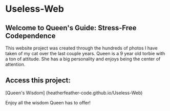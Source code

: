# Useless-Web
## Welcome to Queen's Guide: Stress-Free Codependence

This website project was created through the hundreds of photos I have taken of my cat over the last couple years. 
Queen is a 9 year old torbie with a ton of attitude. 
She has a big personality and enjoys being the center of attention. 

## Access this project:

[Queen's Wisdom] (heatherfeather-code.github.io/Useless-Web)

Enjoy all the wisdom Queen has to offer!

